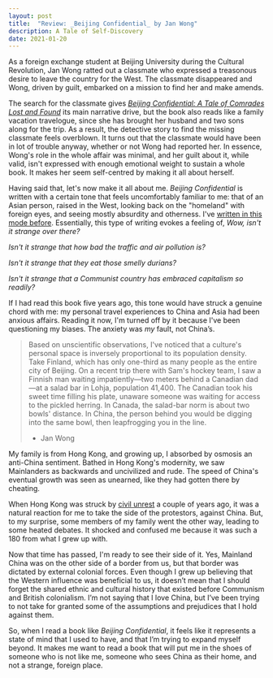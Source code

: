 ```yaml
---
layout: post
title:  "Review: _Beijing Confidential_ by Jan Wong"
description: A Tale of Self-Discovery
date: 2021-01-20
---
```


As a foreign exchange student at Beijing University during the Cultural Revolution, Jan Wong ratted out a classmate who expressed a treasonous desire to leave the country for the West. The classmate disappeared and Wong, driven by guilt, embarked on a mission to find her and make amends.

The search for the classmate gives _[Beijing Confidential: A Tale of Comrades Lost and Found][1]_ its main narrative drive, but the book also reads like a family vacation travelogue, since she has brought her husband and two sons along for the trip. As a result, the detective story to find the missing classmate feels overblown. It turns out that the classmate would have been in lot of trouble anyway, whether or not Wong had reported her. In essence, Wong's role in the whole affair was minimal, and her guilt about it, while valid, isn't expressed with enough emotional weight to sustain a whole book. It makes her seem self-centred by making it all about herself.

Having said that, let's now make it all about me. _Beijing Confidential_ is written with a certain tone that feels uncomfortably familiar to me: that of an Asian person, raised in the West, looking back on the "homeland" with foreign eyes, and seeing mostly absurdity and otherness. I've [written in this mode before][2]. Essentially, this type of writing evokes a feeling of, _Wow, isn't it strange over there?_

_Isn't it strange that how bad the traffic and air pollution is?_

_Isn't it strange that they eat those smelly durians?_

_Isn't it strange that a Communist country has embraced capitalism so readily?_

If I had read this book five years ago, this tone would have struck a genuine chord with me: my personal travel experiences to China and Asia had been anxious affairs. Reading it now, I'm turned off by it because I've been questioning my biases. The anxiety was _my_ fault, not China’s.

> Based on unscientific observations, I've noticed that a culture's personal space is inversely proportional to its population density. Take Finland, which has only one-third as many people as the entire city of Beijing. On a recent trip there with Sam's hockey team, I saw a Finnish man waiting impatiently—two meters behind a Canadian dad—at a salad bar in Lohja, population 41,400. The Canadian took his sweet time filling his plate, unaware someone was waiting for access to the pickled herring. In Canada, the salad-bar norm is about two bowls' distance. In China, the person behind you would be digging into the same bowl, then leapfrogging you in the line.
> - Jan Wong

My family is from Hong Kong, and growing up, I absorbed by osmosis an anti-China sentiment. Bathed in Hong Kong's modernity, we saw Mainlanders as backwards and uncivilized and rude. The speed of China's eventual growth was seen as unearned, like they had gotten there by cheating.

When Hong Kong was struck by [civil unrest][3] a couple of years ago, it was a natural reaction for me to take the side of the protestors, against China. But, to my surprise, some members of my family went the other way, leading to some heated debates. It shocked and confused me because it was such a 180 from what I grew up with.

Now that time has passed, I'm ready to see their side of it. Yes, Mainland China was on the other side of a border from us, but that border was dictated by external colonial forces. Even though I grew up believing that the Western influence was beneficial to us, it doesn’t mean that I should forget the shared ethnic and cultural history that existed before Communism and British colonialism. I’m not saying that I love China, but I’ve been trying to not take for granted some of the assumptions and prejudices that I hold against them.

So, when I read a book like _Beijing Confidential_, it feels like it represents a state of mind that I used to have, and that I’m trying to expand myself beyond. It makes me want to read a book that will put me in the shoes of someone who is not like me, someone who sees China as their home, and not a strange, foreign place.

[1]:	https://app.thestorygraph.com/books/b956c14d-b0d7-464f-9d26-2fad12e37dce
[2]:	../2021-01-17-bracelet-blackmail
[3]:	https://en.wikipedia.org/wiki/2019%E2%80%932020_Hong_Kong_protests